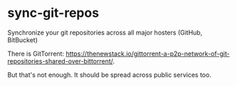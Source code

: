 # sync-git-repos
Synchronize your git repositories across all major hosters (GitHub, BitBucket)

There is GitTorrent: https://thenewstack.io/gittorrent-a-p2p-network-of-git-repositories-shared-over-bittorrent/.

But that's not enough. It should be spread across public services too.
